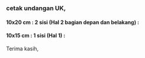 ### cetak undangan UK, 
#### 10x20 cm : 2 sisi (Hal 2 bagian depan dan belakang) : 
#### 10x15 cm : 1 sisi (Hal 1) :

Terima kasih, 


